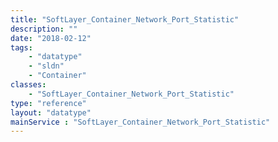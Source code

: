 ```yaml
---
title: "SoftLayer_Container_Network_Port_Statistic"
description: ""
date: "2018-02-12"
tags:
    - "datatype"
    - "sldn"
    - "Container"
classes:
    - "SoftLayer_Container_Network_Port_Statistic"
type: "reference"
layout: "datatype"
mainService : "SoftLayer_Container_Network_Port_Statistic"
---
```

